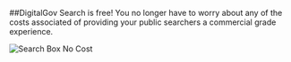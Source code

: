 ##DigitalGov Search is free! You no longer have to worry about any of the costs associated of providing your public searchers a commercial grade experience.

![Search Box No Cost](https://9fddeb862c037f6d2190-f1564c64756a8cfee25b6b19953b1d23.ssl.cf2.rackcdn.com/promo-no-cost.png "Search Box No Cost")